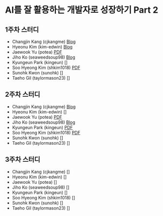 # AI를 잘 활용하는 개발자로 성장하기 Part 2
## 1주차 스터디
- Changjin Kang (cjkangme) [Blog](https://velog.io/@cjkangme/MLOps-Concepts)
- Hyeonu Kim (kim-edwin) [Blog](https://velog.io/@woo813625/Datacamp-MLOps-Concepts)
- Jaewook Yu (potea) [PDF](./datacamp/mlops-concepts_potea.pdf)
- Jiho Ko (seaweedsoup98) [Blog](https://what-learning.tistory.com/7)
- Kyungeun Park (kingeun) []
- Soo Hyeong Kim (shkim1018) [PDF](./datacamp/mlops-concepts_shkim1018.pdf)
- Sunohk Kwon (sunohk) []
- Taeho Gil (taylormason23) []

## 2주차 스터디
- Changjin Kang (cjkangme) [Blog](https://velog.io/@cjkangme/ML-%EC%8A%A4%ED%84%B0%EB%94%94-End-to-End-Machine-Learning)
- Hyeonu Kim (kim-edwin) []
- Jaewook Yu (potea) [PDF](./datacamp/end-to-end-machine-learning_potea.pdf)
- Jiho Ko (seaweedsoup98) [Blog](https://what-learning.tistory.com/11)
- Kyungeun Park (kingeun) [PDF](./datacamp/end-to-end-machine-learning_kingeun.pdf)
- Soo Hyeong Kim (shkim1018) [PDF](./datacamp/end-to-end-machine-learning_shkim1018.pdf)
- Sunohk Kwon (sunohk) []
- Taeho Gil (taylormason23) []

## 3주차 스터디
- Changjin Kang (cjkangme) []
- Hyeonu Kim (kim-edwin) []
- Jaewook Yu (potea) []
- Jiho Ko (seaweedsoup98) []
- Kyungeun Park (kingeun) []
- Soo Hyeong Kim (shkim1018) []
- Sunohk Kwon (sunohk) []
- Taeho Gil (taylormason23) []
